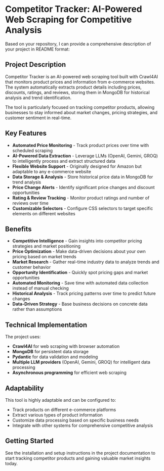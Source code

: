 # Competitor Tracker: AI-Powered Web Scraping for Competitive Analysis

Based on your repository, I can provide a comprehensive description of your project in README format:

## Project Description

Competitor Tracker is an AI-powered web scraping tool built with Crawl4AI that monitors product prices and information from e-commerce websites. The system automatically extracts product details including prices, discounts, ratings, and reviews, storing them in MongoDB for historical analysis and trend identification.

The tool is particularly focused on tracking competitor products, allowing businesses to stay informed about market changes, pricing strategies, and customer sentiment in real-time.

## Key Features

- **Automated Price Monitoring** - Track product prices over time with scheduled scraping
- **AI-Powered Data Extraction** - Leverage LLMs (OpenAI, Gemini, GROQ) to intelligently process and extract structured data
- **Flexible Website Support** - Originally designed for Amazon but adaptable to any e-commerce website
- **Data Storage & Analysis** - Store historical price data in MongoDB for trend analysis
- **Price Change Alerts** - Identify significant price changes and discount opportunities
- **Rating & Review Tracking** - Monitor product ratings and number of reviews over time
- **Customizable Selectors** - Configure CSS selectors to target specific elements on different websites

## Benefits

- **Competitive Intelligence** - Gain insights into competitor pricing strategies and market positioning
- **Price Optimization** - Make data-driven decisions about your own pricing based on market trends
- **Market Research** - Gather real-time industry data to analyze trends and customer behavior
- **Opportunity Identification** - Quickly spot pricing gaps and market opportunities
- **Automated Monitoring** - Save time with automated data collection instead of manual checking
- **Historical Analysis** - Track pricing patterns over time to predict future changes
- **Data-Driven Strategy** - Base business decisions on concrete data rather than assumptions

## Technical Implementation

The project uses:
- **Crawl4AI** for web scraping with browser automation
- **MongoDB** for persistent data storage
- **Pydantic** for data validation and modeling
- **Multiple LLM providers** (OpenAI, Gemini, GROQ) for intelligent data processing
- **Asynchronous programming** for efficient web scraping

## Adaptability

This tool is highly adaptable and can be configured to:
- Track products on different e-commerce platforms
- Extract various types of product information
- Customize data processing based on specific business needs
- Integrate with other systems for comprehensive competitive analysis

## Getting Started

See the installation and setup instructions in the project documentation to start tracking competitor products and gaining valuable market insights today.